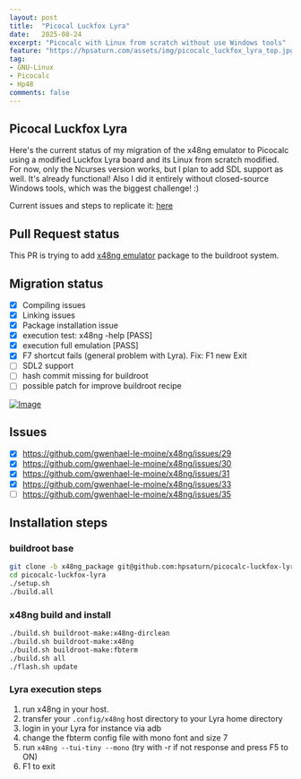 ```yaml
---
layout: post
title:  "Picocal Luckfox Lyra"
date:   2025-08-24
excerpt: "Picocalc with Linux from scratch without use Windows tools"
feature: "https://hpsaturn.com/assets/img/picocalc_luckfox_lyra_top.jpg"
tag:
- GNU-Linux
- Picocalc
- Hp48
comments: false
---
```


## Picocal Luckfox Lyra

Here's the current status of my migration of the x48ng emulator to Picocalc using a modified Luckfox Lyra board and its Linux from scratch modified. For now, only the Ncurses version works, but I plan to add SDL support as well. It's already functional! Also I did it entirely without closed-source Windows tools, which was the biggest challenge! :)

Current issues and steps to replicate it:
[here](https://github.com/benklop/picocalc-luckfox-lyra/pull/7)

## Pull Request status

This PR is trying to add [x48ng emulator](https://github.com/gwenhael-le-moine/x48ng) package to the buildroot system.

## Migration status

- [x] Compiling issues
- [x] Linking issues
- [x] Package installation issue
- [x] execution test: x48ng -help [PASS]
- [x] execution full emulation [PASS]
- [x] F7 shortcut fails (general problem with Lyra). Fix: F1 new Exit
- [ ] SDL2 support
- [ ] hash commit missing for buildroot
- [ ] possible patch for improve buildroot recipe

[![Image](https://github.com/user-attachments/assets/c619a56a-a758-4fa0-b04e-9f73c8ae40c2)](https://youtu.be/7uAfvPzB3bs)

## Issues

- [x] https://github.com/gwenhael-le-moine/x48ng/issues/29
- [x] https://github.com/gwenhael-le-moine/x48ng/issues/30
- [x] https://github.com/gwenhael-le-moine/x48ng/issues/31
- [x] https://github.com/gwenhael-le-moine/x48ng/issues/33
- [ ] https://github.com/gwenhael-le-moine/x48ng/issues/35

## Installation steps

### buildroot base

```bash
git clone -b x48ng_package git@github.com:hpsaturn/picocalc-luckfox-lyra.git
cd picocalc-luckfox-lyra
./setup.sh
./build.all
```

### x48ng build and install

```bash
./build.sh buildroot-make:x48ng-dirclean
./build.sh buildroot-make:x48ng
./build.sh buildroot-make:fbterm
./build.sh all
./flash.sh update
```

### Lyra execution steps

1. run x48ng in your host. 
2. transfer your `.config/x48ng` host directory to your Lyra home directory
3. login in your Lyra for instance via adb
4. change the fbterm config file with mono font and size 7
5. run `x48ng --tui-tiny --mono` (try with -r if not response and press F5 to ON)
6. F1 to exit
